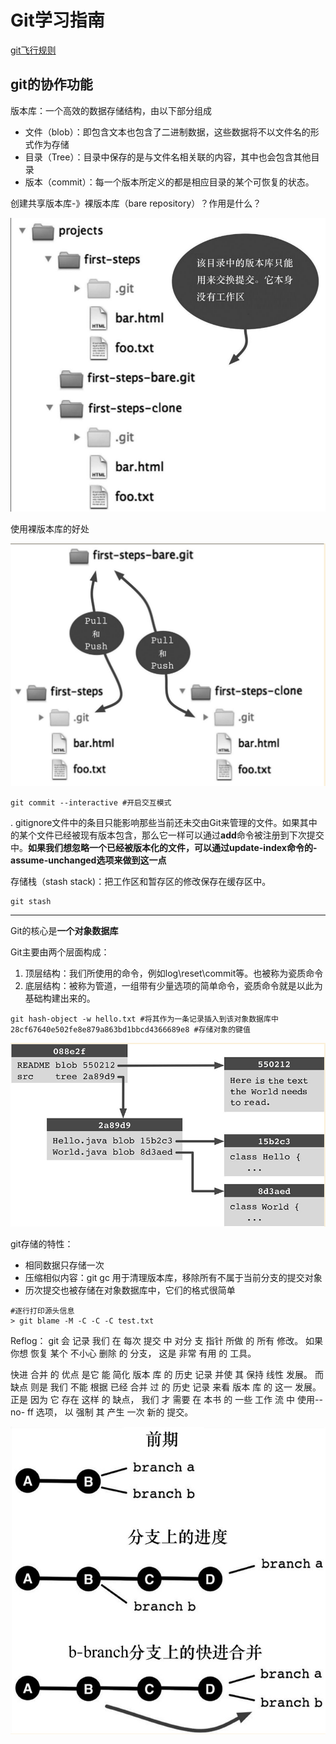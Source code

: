 # Git学习指南





[git飞行规则](https://github.com/k88hudson/git-flight-rules/blob/master/README_zh-CN.md)



## git的协作功能



版本库：一个高效的数据存储结构，由以下部分组成

- 文件（blob）：即包含文本也包含了二进制数据，这些数据将不以文件名的形式作为存储
- 目录（Tree）：目录中保存的是与文件名相关联的内容，其中也会包含其他目录
- 版本（commit）：每一个版本所定义的都是相应目录的某个可恢复的状态。

创建共享版本库-》裸版本库（bare repository）？作用是什么？

![](../images/posts/2021-11-05-git学习指南02.PNG)

使用裸版本库的好处

![](../images/posts/2021-11-05-git学习指南01.PNG)



```shell
git commit --interactive #开启交互模式
```



. gitignore文件中的条目只能影响那些当前还未交由Git来管理的文件。如果其中的某个文件已经被现有版本包含，那么它一样可以通过**add**命令被注册到下次提交中。**如果我们想忽略一个已经被版本化的文件，可以通过update-index命令的-assume-unchanged选项来做到这一点**



存储栈（stash stack)：把工作区和暂存区的修改保存在缓存区中。

```shell
git stash
```

--------

Git的核心是**一个对象数据库**

Git主要由两个层面构成：

1. 顶层结构：我们所使用的命令，例如log\reset\commit等。也被称为瓷质命令
2. 底层结构：被称为管道，一组带有少量选项的简单命令，瓷质命令就是以此为基础构建出来的。

```shell
git hash-object -w hello.txt #将其作为一条记录插入到该对象数据库中
28cf67640e502fe8e879a863bd1bbcd4366689e8 #存储对象的键值
```

![](../images/posts/2021-11-05-git学习指南03.PNG)

git存储的特性：

- 相同数据只存储一次
- 压缩相似内容：git gc 用于清理版本库，移除所有不属于当前分支的提交对象
- 历次提交也被存储在对象数据库中，它们的格式很简单

```shell
#逐行打印源头信息
> git blame -M -C -C -C test.txt
```

Reflog： git 会 记录 我们 在 每次 提交 中 对分 支 指针 所做 的 所有 修改。 如果 你想 恢复 某个 不小心 删除 的 分支， 这是 非常 有用 的 工具。



快进 合并 的 优点 是它 能 简化 版本 库 的 历史 记录 并使 其 保持 线性 发展。 而 缺点 则是 我们 不能 根据 已经 合并 过 的 历史 记录 来看 版本 库 的 这一 发展。 正是 因为 它 存在 这样 的 缺点， 我们 才 需要 在 本书 的 一些 工作 流 中 使用-- no- ff 选项， 以 强制 其 产生 一次 新的 提交。

![](../images/posts/2021-11-05-git学习指南04.PNG)











